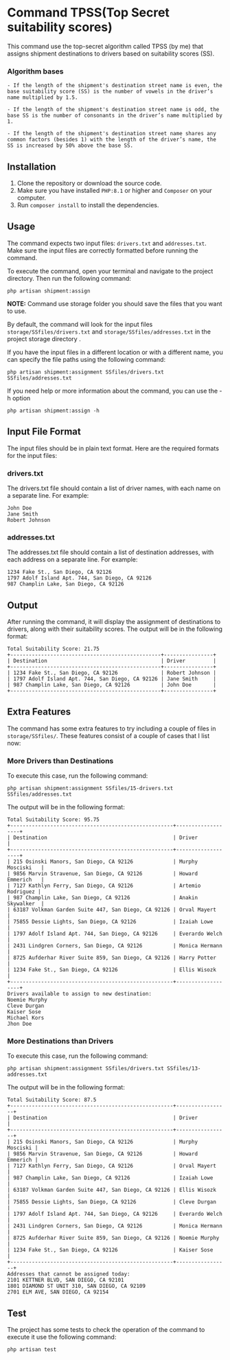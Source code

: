 # Command TPSS(Top Secret suitability scores)

This command use the top-secret algorithm called TPSS (by me) that assigns shipment destinations to drivers based on suitability scores (SS).

### Algorithm bases
```text
- If the length of the shipment's destination street name is even, the base suitability score (SS) is the number of vowels in the driver’s
name multiplied by 1.5.

- If the length of the shipment's destination street name is odd, the base SS is the number of consonants in the driver’s name multiplied by 1.

- If the length of the shipment's destination street name shares any common factors (besides 1) with the length of the driver’s name, the
SS is increased by 50% above the base SS.
```
## Installation

1. Clone the repository or download the source code.
2. Make sure you have installed `PHP:8.1` or higher and `Composer` on your computer.
3. Run `composer install` to install the dependencies.

## Usage

The command expects two input files: `drivers.txt` and `addresses.txt`. Make sure the input files are correctly formatted before running the command.

To execute the command, open your terminal and navigate to the project directory. Then run the following command:

```shell
php artisan shipment:assign
```
**NOTE:** Command use storage folder you should save the files that you want to use.

By default, the command will look for the input files `storage/SSfiles/drivers.txt` and `storage/SSfiles/addresses.txt` in the project storage directory .

If you have the input files in a different location or with a different name, you can specify the file paths using the following command: 

```shell
php artisan shipment:assignment SSfiles/drivers.txt SSfiles/addresses.txt 
```
If you need help or more information about the command, you can use the -h option

```shell
php artisan shipment:assign -h
```

## Input File Format
The input files should be in plain text format. Here are the required formats for the input files:

### drivers.txt
The drivers.txt file should contain a list of driver names, with each name on a separate line. For example:

```text
John Doe
Jane Smith
Robert Johnson
```

### addresses.txt
The addresses.txt file should contain a list of destination addresses, with each address on a separate line. For example:

```text
1234 Fake St., San Diego, CA 92126
1797 Adolf Island Apt. 744, San Diego, CA 92126
987 Champlin Lake, San Diego, CA 92126
```
## Output
After running the command, it will display the assignment of destinations to drivers, along with their suitability scores. The output will be in the following format:
```text
Total Suitability Score: 21.75
+-------------------------------------------------+----------------+
| Destination                                     | Driver         |
+-------------------------------------------------+----------------+
| 1234 Fake St., San Diego, CA 92126              | Robert Johnson |
| 1797 Adolf Island Apt. 744, San Diego, CA 92126 | Jane Smith     |
| 987 Champlin Lake, San Diego, CA 92126          | John Doe       |
+-------------------------------------------------+----------------+
```
## Extra Features
The command has some extra features to try including a couple of files in `storage/SSfiles/`. 
These features consist of a couple of cases that I list now:

### More Drivers than Destinations

To execute this case, run the following command:

```shell
php artisan shipment:assignment SSfiles/15-drivers.txt SSfiles/addresses.txt 
```
The output will be in the following format:

```text
Total Suitability Score: 95.75
+-----------------------------------------------------+-------------------+
| Destination                                         | Driver            |
+-----------------------------------------------------+-------------------+
| 215 Osinski Manors, San Diego, CA 92126             | Murphy Mosciski   |
| 9856 Marvin Stravenue, San Diego, CA 92126          | Howard Emmerich   |
| 7127 Kathlyn Ferry, San Diego, CA 92126             | Artemio Rodriguez |
| 987 Champlin Lake, San Diego, CA 92126              | Anakin Skywalker  |
| 63187 Volkman Garden Suite 447, San Diego, CA 92126 | Orval Mayert      |
| 75855 Dessie Lights, San Diego, CA 92126            | Izaiah Lowe       |
| 1797 Adolf Island Apt. 744, San Diego, CA 92126     | Everardo Welch    |
| 2431 Lindgren Corners, San Diego, CA 92126          | Monica Hermann    |
| 8725 Aufderhar River Suite 859, San Diego, CA 92126 | Harry Potter      |
| 1234 Fake St., San Diego, CA 92126                  | Ellis Wisozk      |
+-----------------------------------------------------+-------------------+
Drivers available to assign to new destination:
Noemie Murphy
Cleve Durgan
Kaiser Sose
Michael Kors
Jhon Doe

```

### More Destinations than Drivers

To execute this case, run the following command:

```shell
php artisan shipment:assignment SSfiles/drivers.txt SSfiles/13-addresses.txt 
```
The output will be in the following format:

```text
Total Suitability Score: 87.5
+-----------------------------------------------------+-----------------+
| Destination                                         | Driver          |
+-----------------------------------------------------+-----------------+
| 215 Osinski Manors, San Diego, CA 92126             | Murphy Mosciski |
| 9856 Marvin Stravenue, San Diego, CA 92126          | Howard Emmerich |
| 7127 Kathlyn Ferry, San Diego, CA 92126             | Orval Mayert    |
| 987 Champlin Lake, San Diego, CA 92126              | Izaiah Lowe     |
| 63187 Volkman Garden Suite 447, San Diego, CA 92126 | Ellis Wisozk    |
| 75855 Dessie Lights, San Diego, CA 92126            | Cleve Durgan    |
| 1797 Adolf Island Apt. 744, San Diego, CA 92126     | Everardo Welch  |
| 2431 Lindgren Corners, San Diego, CA 92126          | Monica Hermann  |
| 8725 Aufderhar River Suite 859, San Diego, CA 92126 | Noemie Murphy   |
| 1234 Fake St., San Diego, CA 92126                  | Kaiser Sose     |
+-----------------------------------------------------+-----------------+
Addresses that cannot be assigned today:
2101 KETTNER BLVD, SAN DIEGO, CA 92101
1801 DIAMOND ST UNIT 310, SAN DIEGO, CA 92109
2701 ELM AVE, SAN DIEGO, CA 92154
```

## Test

The project has some tests to check the operation of the command to execute it use the following command:

```shell
php artisan test
```

